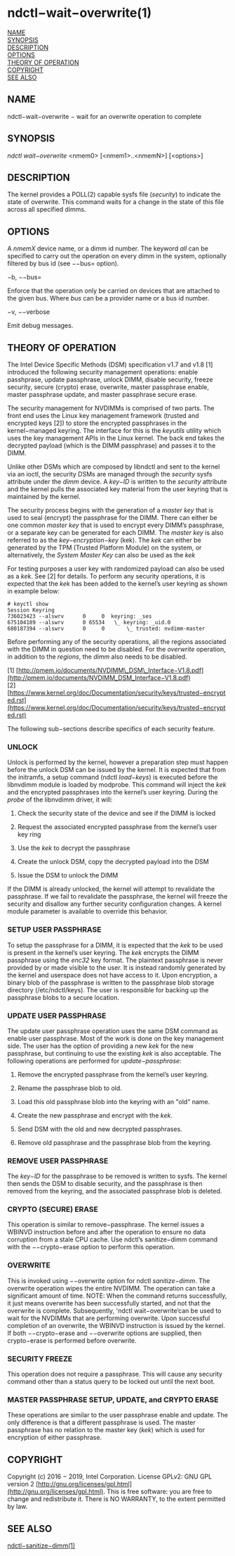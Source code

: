 # ndctl−wait−overwrite\(1\)

[NAME](ndctl-wait-overwrite.md#name)  
[SYNOPSIS](ndctl-wait-overwrite.md#synopsis)  
[DESCRIPTION](ndctl-wait-overwrite.md#description)  
[OPTIONS](ndctl-wait-overwrite.md#options)  
[THEORY OF OPERATION](ndctl-wait-overwrite.md#theory-of-operation)  
[COPYRIGHT](ndctl-wait-overwrite.md#copyright)  
[SEE ALSO](ndctl-wait-overwrite.md#see-also)

## NAME

ndctl−wait−overwrite − wait for an overwrite operation to complete

## SYNOPSIS

_ndctl wait−overwrite_  &lt;nmem0&gt; \[&lt;nmem1&gt;..&lt;nmemN&gt;\] \[&lt;options&gt;\]

## DESCRIPTION

The kernel provides a POLL\(2\) capable sysfs file \(_security_\) to indicate the state of overwrite. This command waits for a change in the state of this file across all specified dimms.

## OPTIONS

A _nmemX_ device name, or a dimm id number. The keyword _all_ can be specified to carry out the operation on every dimm in the system, optionally filtered by bus id \(see −−bus= option\).

−b, −−bus=

Enforce that the operation only be carried on devices that are attached to the given bus. Where _bus_ can be a provider name or a bus id number.

−v, −−verbose

Emit debug messages.

## THEORY OF OPERATION

The Intel Device Specific Methods \(DSM\) specification v1.7 and v1.8 \[1\] introduced the following security management operations: enable passhprase, update passphrase, unlock DIMM, disable security, freeze security, secure \(crypto\) erase, overwrite, master passphrase enable, master passphrase update, and master passphrase secure erase.

The security management for NVDIMMs is comprised of two parts. The front end uses the Linux key management framework \(trusted and encrypted keys \[2\]\) to store the encrypted passphrases in the kernel−managed keyring. The interface for this is the _keyutils_ utility which uses the key management APIs in the Linux kernel. The back end takes the decrypted payload \(which is the DIMM passphrase\) and passes it to the DIMM.

Unlike other DSMs which are composed by libndctl and sent to the kernel via an ioctl, the security DSMs are managed through the _security_ sysfs attribute under the _dimm_ device. A _key−ID_ is written to the _security_ attribute and the kernel pulls the associated key material from the user keyring that is maintained by the kernel.

The security process begins with the generation of a _master key_ that is used to seal \(encrypt\) the passphrase for the DIMM. There can either be one common _master key_ that is used to encrypt every DIMM’s passphrase, or a separate key can be generated for each DIMM. The _master key_ is also referred to as the _key−encryption−key_ \(kek\). The _kek_ can either be generated by the TPM \(Trusted Platform Module\) on the system, or alternatively, the _System Master Key_ can also be used as the _kek_

For testing purposes a user key with randomized payload can also be used as a _kek_. See \[2\] for details. To perform any security operations, it is expected that the _kek_ has been added to the kernel’s user keyring as shown in example below:

```text
# keyctl show
Session Keyring
736023423 --alswrv      0     0  keyring: _ses
675104189 --alswrv      0 65534   \_ keyring: _uid.0
680187394 --alswrv      0     0       \_ trusted: nvdimm-master
```

Before performing any of the security operations, all the regions associated with the DIMM in question need to be disabled. For the _overwrite_ operation, in addition to the _regions_, the _dimm_ also needs to be disabled.

\[1\] [http://pmem.io/documents/NVDIMM\_DSM\_Interface−V1.8.pdf](http://pmem.io/documents/NVDIMM_DSM_Interface−V1.8.pdf)  
\[2\] [https://www.kernel.org/doc/Documentation/security/keys/trusted−encrypted.rst](https://www.kernel.org/doc/Documentation/security/keys/trusted−encrypted.rst)

The following sub−sections describe specifics of each security feature.

### **UNLOCK**

Unlock is performed by the kernel, however a preparation step must happen before the unlock DSM can be issued by the kernel. It is expected that from the initramfs, a setup command \(ndctl _load−keys_\) is executed before the libnvdimm module is loaded by modprobe. This command will inject the _kek_ and the encrypted passphrases into the kernel’s user keyring. During the _probe_ of the libnvdimm driver, it will:

1. Check the security state of the device and see if the DIMM is locked

2. Request the associated encrypted passphrase from the kernel’s user key ring

3. Use the _kek_ to decrypt the passphrase

4. Create the unlock DSM, copy the decrypted payload into the DSM

5. Issue the DSM to unlock the DIMM

If the DIMM is already unlocked, the kernel will attempt to revalidate the passphrase. If we fail to revalidate the passphrase, the kernel will freeze the security and disallow any further security configuration changes. A kernel module parameter is available to override this behavior.

### **SETUP USER PASSPHRASE**

To setup the passphrase for a DIMM, it is expected that the _kek_ to be used is present in the kernel’s user keyring. The _kek_ encrypts the DIMM passphrase using the _enc32_ key format. The plaintext passphrase is never provided by or made visible to the user. It is instead randomly generated by the kernel and userspace does not have access to it. Upon encryption, a binary blob of the passphrase is written to the passphrase blob storage directory \(/etc/ndctl/keys\). The user is responsible for backing up the passphrase blobs to a secure location.

### **UPDATE USER PASSPHRASE**

The update user passphrase operation uses the same DSM command as enable user passphrase. Most of the work is done on the key management side. The user has the option of providing a new _kek_ for the new passphrase, but continuing to use the existing _kek_ is also acceptable. The following operations are performed for _update−passphrase_:

1. Remove the encrypted passphrase from the kernel’s user keyring.

2. Rename the passphrase blob to old.

3. Load this old passphrase blob into the keyring with an "old" name.

4. Create the new passphrase and encrypt with the _kek_.

5. Send DSM with the old and new decrypted passphrases.

6. Remove old passphrase and the passphrase blob from the keyring.

### **REMOVE USER PASSPHRASE**

The _key−ID_ for the passphrase to be removed is written to sysfs. The kernel then sends the DSM to disable security, and the passphrase is then removed from the keyring, and the associated passphrase blob is deleted.

### **CRYPTO \(SECURE\) ERASE**

This operation is similar to remove−passphrase. The kernel issues a WBINVD instruction before and after the operation to ensure no data corruption from a stale CPU cache. Use ndctl’s sanitize−dimm command with the −−crypto−erase option to perform this operation.

### **OVERWRITE**

This is invoked using −−overwrite option for ndctl _sanitize−dimm_. The overwrite operation wipes the entire NVDIMM. The operation can take a significant amount of time. NOTE: When the command returns successfully, it just means overwrite has been successfully started, and not that the overwrite is complete. Subsequently, 'ndctl wait−overwrite’can be used to wait for the NVDIMMs that are performing overwrite. Upon successful completion of an overwrite, the WBINVD instruction is issued by the kernel. If both −−crypto−erase and −−overwrite options are supplied, then crypto−erase is performed before overwrite.

### **SECURITY FREEZE**

This operation does not require a passphrase. This will cause any security command other than a status query to be locked out until the next boot.

### **MASTER PASSPHRASE SETUP, UPDATE, and CRYPTO ERASE**

These operations are similar to the user passphrase enable and update. The only difference is that a different passphrase is used. The master passphrase has no relation to the master key \(_kek_\) which is used for encryption of either passphrase.

## COPYRIGHT

Copyright \(c\) 2016 − 2019, Intel Corporation. License GPLv2: GNU GPL version 2 [http://gnu.org/licenses/gpl.html](http://gnu.org/licenses/gpl.html). This is free software: you are free to change and redistribute it. There is NO WARRANTY, to the extent permitted by law.

## SEE ALSO

[ndctl−sanitize−dimm\(1\)](ndctl-sanitize-dimm.md)

